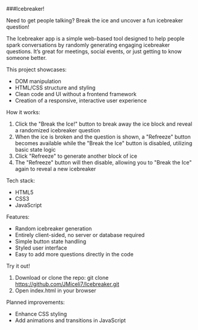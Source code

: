 ###Icebreaker!

Need to get people talking? Break the ice and uncover a fun icebreaker question!

The Icebreaker app is a simple web-based tool designed to help people spark conversations by randomly generating engaging icebreaker questions. It’s great for meetings, social events, or just getting to know someone better.

This project showcases:
- DOM manipulation
- HTML/CSS structure and styling
- Clean code and UI without a frontend framework
- Creation of a responsive, interactive user experience

How it works:
1. Click the "Break the Ice!" button to break away the ice block and reveal a randomized icebreaker question
2. When the ice is broken and the question is shown, a "Refreeze" button becomes available while the "Break the Ice" button is disabled, utilizing basic state logic
3. Click "Refreeze" to generate another block of ice
4. The "Refreeze" button will then disable, allowing you to "Break the Ice" again to reveal a new icebreaker

Tech stack:
- HTML5
- CSS3
- JavaScript

Features:
- Random icebreaker generation
- Entirely client-sided, no server or database required
- Simple button state handling
- Styled user interface
- Easy to add more questions directly in the code

Try it out! 
1. Download or clone the repo: git clone https://github.com/JMiceli7/Icebreaker.git
2. Open index.html in your browser

Planned improvements:
- Enhance CSS styling
- Add animations and transitions in JavaScript
